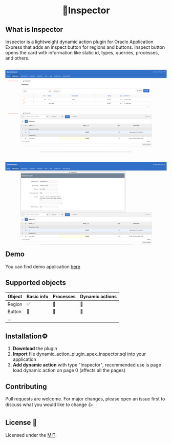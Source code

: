 
  <div align="center">
<h1> 🔎Inspector </h1>
</div>


## What is Inspector

Inspector is a lightweight dynamic action plugin for Oracle Application Express that adds an inspect button for regions and buttons. Inspect button opens the card with information like static id, types, querries, processes, and others.
<div style="float: left">
  <p align="center">
  <img src="others/inspector_closed.png" width="800" />
</p>
</div>

<div style="float: left">
  <p align="center">
  <img src="others/inspector_opened.png" width="800" />
</p>
</div>

## Demo

You can find demo application [here](https://apex.oracle.com/pls/apex/f?p=29374) 

## Supported objects

Object | Basic info | Processes | Dynamic actions
------------ | ------------- | ------------- | -------------
Region | ✅ | 🚧 | 🚧
Button | 🚧 | 🚧 | 🚧
... | | |


## Installation⚙️

1. **Download** the plugin 
2. **Import** file dynamic_action_plugin_apex_inspector.sql into your application
3. **Add dynamic action** with type "Inspector", recommended use is page load dynamic action on page 0 (affects all the pages)

## Contributing
Pull requests are welcome. For major changes, please open an issue first to discuss what you would like to change 👍


## License 📝

Licensed under the [MIT](LICENSE).